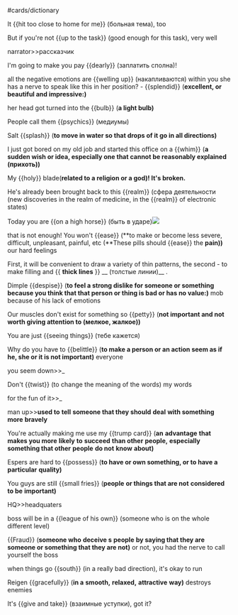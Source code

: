 #cards/dictionary 

It {{hit too close to home for me}} (больная тема), too

But if you're not {{up to the task}} (good enough for this task), very well

narrator>>рассказчик <!--SR:!2024-01-12,10,274-->

I'm going to make you pay {{dearly}} (заплатить сполна)!

all the negative emotions are {{welling up}} (накапливаются) within you
she has a nerve to speak like this in her position? - {{splendid}} (**excellent, or beautiful and impressive:)** <!--SR:!2024-02-02,28,270!2000-01-01,1,250--> 

her head got turned into the {{bulb}} (**a light bulb)** 

People call them {{psychics}} (медиумы) <!--SR:!2024-01-16,8,261--> 

Salt {{splash}} (**to move in water so that drops of it go in all directions)** 

I just got bored on my old job and started this office on a {{whim}} (**a sudden wish or idea, especially one that cannot be reasonably explained (прихоть))** 

My {{holy}} blade(**related to a religion or a god)! It's broken.** 

He's already been brought back to this {{realm}} (сфера деятельности (new discoveries in the realm of medicine, in the {{realm}} of electronic states) 

Today you are {{on a high horse}} (быть в ударе)![](local:///Users/connect/remnote/remnote-62c2eac9d4b97a004623c386/files/lMsNfuPYeY55V_3ZQQvGiZ5vsU5ZqeN60QYC7MTFt54GT2X38EVDHVtKu4CWT1MrVdXpyJaofRH6FeKfiJOkgTX2kqL_aY0_oaPdSM1oLJrEUF8IFFIo_BWUckrWbjkO.png) 

that is not enough! You won't {{ease}} (**to make or become less severe, difficult, unpleasant, painful, etc (**These pills should {{ease}} the **pain))** our hard feelings <!--SR:!2024-01-13,12,274!2024-01-17,9,279--> 

First, it will be convenient to draw a variety of thin patterns, the second - to make filling and {{ __thick lines__ }} __ (толстые линии)__ .

Dimple {{despise}} (**to feel a strong dislike for someone or something because you think that that person or thing is bad or has no value:)** mob because of his lack of emotions 

Our muscles don't exist for something so {{petty}} (**not important and not worth giving attention to (мелкое, жалкое))** 

You are just {{seeing things}} (тебе кажется)

Why do you have to {{belittle}} (**to make a person or an action seem as if he, she or it is not important)** everyone

you seem down>>_ 

Don't {{twist}} (to change the meaning of the words) my words 

for the fun of it>>_ <!--SR:!2024-01-26,18,301-->

man up>>**used to** **tell** **someone that they should** **deal** **with something more** **bravely** 

You're actually making me use my {{trump card}} (**an** **advantage** **that makes you more** **likely** **to** **succeed** **than other** **people,** **especially something that other** **people** **do not** **know** **about)** 

Espers are hard to {{possess}} (**to have or own something, or to have a** **particular** **quality)** <!--SR:!2024-01-09,10,272--> 

You guys are still {{small fries}} (**people** **or things that are not** **considered** **to be** **important)** <!--SR:!2024-01-11,6,258--> 

HQ>>headquaters <!--SR:!2024-01-26,18,299-->

boss will be in a {{league of his own}} (someone who is on the whole different level) <!--SR:!2024-01-13,8,258--> 

{{Fraud}} (**someone who** **deceive s** **people** **by saying that they are someone or something that they are not)** or not, you had the nerve to call yourself the boss <!--SR:!2024-01-08,4,281-->

when things go {{south}} (in a really bad direction), it's okay to run 

Reigen {{gracefully}} (**in a** **smooth,** **relaxed,** **attractive** **way)** destroys enemies <!--SR:!2024-01-25,24,272--> 

It's {{give and take}} (взаимные уступки), got it? 